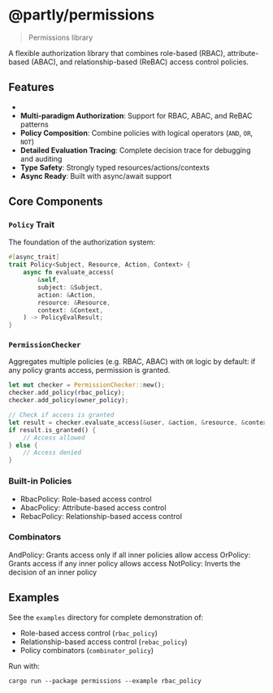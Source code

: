# @partly/permissions

> Permissions library

A flexible authorization library that combines role-based (RBAC), attribute-based (ABAC), and relationship-based (ReBAC) access control policies.

## Features
- 
- **Multi-paradigm Authorization**: Support for RBAC, ABAC, and ReBAC patterns
- **Policy Composition**: Combine policies with logical operators (`AND`, `OR`, `NOT`)
- **Detailed Evaluation Tracing**: Complete decision trace for debugging and auditing
- **Type Safety**: Strongly typed resources/actions/contexts
- **Async Ready**: Built with async/await support

## Core Components

### `Policy` Trait

The foundation of the authorization system:

```rust
#[async_trait]
trait Policy<Subject, Resource, Action, Context> {
    async fn evaluate_access(
        &self,
        subject: &Subject,
        action: &Action,
        resource: &Resource,
        context: &Context,
    ) -> PolicyEvalResult;
}
```

### `PermissionChecker`

Aggregates multiple policies (e.g. RBAC, ABAC) with `OR` logic by default: if any policy grants access, permission is granted.

```rust
let mut checker = PermissionChecker::new();
checker.add_policy(rbac_policy);
checker.add_policy(owner_policy);

// Check if access is granted
let result = checker.evaluate_access(&user, &action, &resource, &context).await;
if result.is_granted() {
    // Access allowed
} else {
    // Access denied
}
```

### Built-in Policies
- RbacPolicy: Role-based access control
- AbacPolicy: Attribute-based access control
- RebacPolicy: Relationship-based access control

### Combinators

AndPolicy: Grants access only if all inner policies allow access
OrPolicy: Grants access if any inner policy allows access
NotPolicy: Inverts the decision of an inner policy

## Examples

See the `examples` directory for complete demonstration of:
- Role-based access control (`rbac_policy`)
- Relationship-based access control (`rebac_policy`)
- Policy combinators (`combinator_policy`)

Run with:

```shell
cargo run --package permissions --example rbac_policy
```